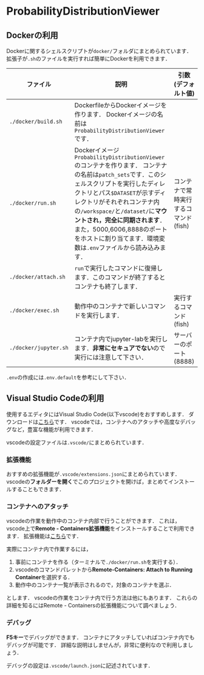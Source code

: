 # ProbabilityDistributionViewer

## Dockerの利用

Dockerに関するシェルスクリプトが`docker/`フォルダにまとめられています．
拡張子が`.sh`のファイルを実行すれば簡単にDockerを利用できます．

| ファイル | 説明 | 引数 (デフォルト値) |
| --- | --- | --- |
| `./docker/build.sh` | DockerfileからDockerイメージを作ります． Dockerイメージの名前は`ProbabilityDistributionViewer`です． |
| `./docker/run.sh` | Dockerイメージ`ProbabilityDistributionViewer`のコンテナを作ります． コンテナの名前は`patch_sets`です．このシェルスクリプトを実行したディレクトリとパス`$DATASET`が示すディレクトリがそれぞれコンテナ内の`/workspace/`と`/dataset/`に**マウントされ，完全に同期されます**．また，5000,6006,8888のポートをホストに割り当てます．環境変数は`.env`ファイルから読み込みます． | コンテナで常時実行するコマンド (fish) |
| `./docker/attach.sh`| `run`で実行したコマンドに復帰します．このコマンドが終了するとコンテナも終了します． |
| `./docker/exec.sh` | 動作中のコンテナで新しいコマンドを実行します． | 実行するコマンド (fish) |
| `./docker/jupyter.sh` | コンテナ内でjupyter-labを実行します．**非常にセキュアでない**ので実行には注意して下さい． | サーバーのポート (8888) |

`.env`の作成には`.env.default`を参考にして下さい．

## Visual Studio Codeの利用

使用するエディタにはVisual Studio Code(以下vscode)をおすすめします．
ダウンロードは[こちら](https://code.visualstudio.com/)です．
vscodeでは，コンテナへのアタッチや高度なデバッグなど，豊富な機能が利用できます．

vscodeの設定ファイルは`.vscode/`にまとめられています．

### 拡張機能

おすすめの拡張機能が`.vscode/extensions.json`にまとめられています．
vscodeの**フォルダーを開く**でこのプロジェクトを開けば，まとめてインストールすることもできます．

### コンテナへのアタッチ

vscodeの作業を動作中のコンテナ内部で行うことができます．
これは，vscode上で**Remote - Containers拡張機能**をインストールすることで利用できます．
拡張機能は[こちら](https://marketplace.visualstudio.com/items?itemName=ms-vscode-remote.remote-containers)です．

実際にコンテナ内で作業するには，

1. 事前にコンテナを作る（ターミナルで`./docker/run.sh`を実行する）．
1. vscodeのコマンドパレットから**Remote-Containers: Attach to Running Container**を選択する．
1. 動作中のコンテナ一覧が表示されるので，対象のコンテナを選ぶ．

とします．
vscodeの作業をコンテナ内で行う方法は他にもあります．
これらの詳細を知るにはRemote - Containersの拡張機能について調べましょう．

### デバッグ

**F5キー**でデバッグができます．
コンテナにアタッチしていればコンテナ内でもデバッグが可能です．
詳細な説明はしませんが，非常に便利なので利用しましょう．

デバッグの設定は`.vscode/launch.json`に記述されています．

